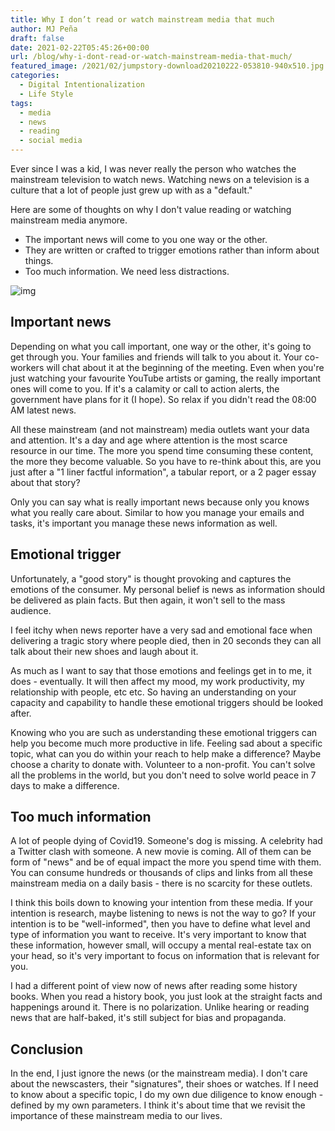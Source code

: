 ```yaml
---
title: Why I don’t read or watch mainstream media that much
author: MJ Peña
draft: false
date: 2021-02-22T05:45:26+00:00
url: /blog/why-i-dont-read-or-watch-mainstream-media-that-much/
featured_image: /2021/02/jumpstory-download20210222-053810-940x510.jpg
categories:
  - Digital Intentionalization
  - Life Style
tags:
  - media
  - news
  - reading
  - social media
---
```


Ever since I was a kid, I was never really the person who watches the mainstream television to watch news. Watching news on a television is a culture that a lot of people just grew up with as a "default."

Here are some of thoughts on why I don't value reading or watching mainstream media anymore.

- The important news will come to you one way or the other.
- They are written or crafted to trigger emotions rather than inform about things.
- Too much information. We need less distractions.<figure class="wp-block-image size-large">

![img](/2021/02/jumpstory-download20210222-053810-1024x678.jpg)

## Important news

Depending on what you call important, one way or the other, it's going to get through you. Your families and friends will talk to you about it. Your co-workers will chat about it at the beginning of the meeting. Even when you're just watching your favourite YouTube artists or gaming, the really important ones will come to you. If it's a calamity or call to action alerts, the government have plans for it (I hope). So relax if you didn't read the 08:00 AM latest news.

All these mainstream (and not mainstream) media outlets want your data and attention. It's a day and age where attention is the most scarce resource in our time. The more you spend time consuming these content, the more they become valuable. So you have to re-think about this, are you just after a "1 liner factful information", a tabular report, or a 2 pager essay about that story?

Only you can say what is really important news because only you knows what you really care about. Similar to how you manage your emails and tasks, it's important you manage these news information as well.

## Emotional trigger

Unfortunately, a "good story" is thought provoking and captures the emotions of the consumer. My personal belief is news as information should be delivered as plain facts. But then again, it won't sell to the mass audience.

I feel itchy when news reporter have a very sad and emotional face when delivering a tragic story where people died, then in 20 seconds they can all talk about their new shoes and laugh about it.

As much as I want to say that those emotions and feelings get in to me, it does - eventually. It will then affect my mood, my work productivity, my relationship with people, etc etc. So having an understanding on your capacity and capability to handle these emotional triggers should be looked after.

Knowing who you are such as understanding these emotional triggers can help you become much more productive in life. Feeling sad about a specific topic, what can you do within your reach to help make a difference? Maybe choose a charity to donate with. Volunteer to a non-profit. You can't solve all the problems in the world, but you don't need to solve world peace in 7 days to make a difference.

## Too much information

A lot of people dying of Covid19. Someone's dog is missing. A celebrity had a Twitter clash with someone. A new movie is coming. All of them can be form of "news" and be of equal impact the more you spend time with them. You can consume hundreds or thousands of clips and links from all these mainstream media on a daily basis - there is no scarcity for these outlets.

I think this boils down to knowing your intention from these media. If your intention is research, maybe listening to news is not the way to go? If your intention is to be "well-informed", then you have to define what level and type of information you want to receive. It's very important to know that these information, however small, will occupy a mental real-estate tax on your head, so it's very important to focus on information that is relevant for you.

I had a different point of view now of news after reading some history books. When you read a history book, you just look at the straight facts and happenings around it. There is no polarization. Unlike hearing or reading news that are half-baked, it's still subject for bias and propaganda.

## Conclusion

In the end, I just ignore the news (or the mainstream media). I don't care about the newscasters, their "signatures", their shoes or watches. If I need to know about a specific topic, I do my own due diligence to know enough - defined by my own parameters. I think it's about time that we revisit the importance of these mainstream media to our lives.
